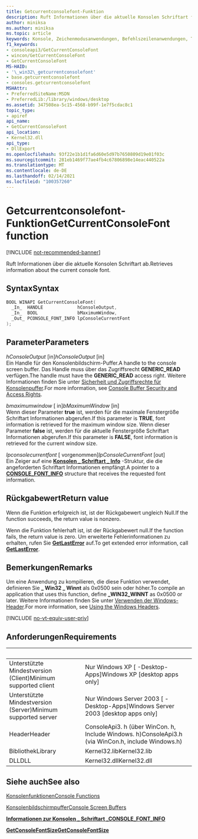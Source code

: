 ```yaml
---
title: Getcurrentconsolefont-Funktion
description: Ruft Informationen über die aktuelle Konsolen Schriftart für einen angegebenen Konsolenbildschirm Puffer ab.
author: miniksa
ms.author: miniksa
ms.topic: article
keywords: Konsole, Zeichenmodusanwendungen, Befehlszeilenanwendungen, Terminalanwendungen, Konsolen-API
f1_keywords:
- consoleapi3/GetCurrentConsoleFont
- wincon/GetCurrentConsoleFont
- GetCurrentConsoleFont
MS-HAID:
- '\_win32\_getcurrentconsolefont'
- base.getcurrentconsolefont
- consoles.getcurrentconsolefont
MSHAttr:
- PreferredSiteName:MSDN
- PreferredLib:/library/windows/desktop
ms.assetid: 347508ea-5c15-4568-b99f-1e7f5cdac8c1
topic_type:
- apiref
api_name:
- GetCurrentConsoleFont
api_location:
- Kernel32.dll
api_type:
- DllExport
ms.openlocfilehash: 93f22e1b1d1fa6d60e5d97b7650809d19e01f03c
ms.sourcegitcommit: 281eb1469f77ae4fb4c67806898e14eac440522a
ms.translationtype: MT
ms.contentlocale: de-DE
ms.lasthandoff: 02/14/2021
ms.locfileid: "100357260"
---
```

# <a name="getcurrentconsolefont-function"></a><span data-ttu-id="d2267-104">Getcurrentconsolefont-Funktion</span><span class="sxs-lookup"><span data-stu-id="d2267-104">GetCurrentConsoleFont function</span></span>

[!INCLUDE [not-recommended-banner](./includes/not-recommended-banner.md)]

<span data-ttu-id="d2267-105">Ruft Informationen über die aktuelle Konsolen Schriftart ab.</span><span class="sxs-lookup"><span data-stu-id="d2267-105">Retrieves information about the current console font.</span></span>

## <a name="syntax"></a><span data-ttu-id="d2267-106">Syntax</span><span class="sxs-lookup"><span data-stu-id="d2267-106">Syntax</span></span>

```C
BOOL WINAPI GetCurrentConsoleFont(
  _In_  HANDLE             hConsoleOutput,
  _In_  BOOL               bMaximumWindow,
  _Out_ PCONSOLE_FONT_INFO lpConsoleCurrentFont
);
```

## <a name="parameters"></a><span data-ttu-id="d2267-107">Parameter</span><span class="sxs-lookup"><span data-stu-id="d2267-107">Parameters</span></span>

<span data-ttu-id="d2267-108">*hConsoleOutput* \[in\]</span><span class="sxs-lookup"><span data-stu-id="d2267-108">*hConsoleOutput* \[in\]</span></span>  
<span data-ttu-id="d2267-109">Ein Handle für den Konsolenbildschirm-Puffer.</span><span class="sxs-lookup"><span data-stu-id="d2267-109">A handle to the console screen buffer.</span></span> <span data-ttu-id="d2267-110">Das Handle muss über das Zugriffsrecht **GENERIC\_READ** verfügen.</span><span class="sxs-lookup"><span data-stu-id="d2267-110">The handle must have the **GENERIC\_READ** access right.</span></span> <span data-ttu-id="d2267-111">Weitere Informationen finden Sie unter [Sicherheit und Zugriffsrechte für Konsolenpuffer](console-buffer-security-and-access-rights.md).</span><span class="sxs-lookup"><span data-stu-id="d2267-111">For more information, see [Console Buffer Security and Access Rights](console-buffer-security-and-access-rights.md).</span></span>

<span data-ttu-id="d2267-112">*bmaximumwindow* \[ in\]</span><span class="sxs-lookup"><span data-stu-id="d2267-112">*bMaximumWindow* \[in\]</span></span>  
<span data-ttu-id="d2267-113">Wenn dieser Parameter **true** ist, werden für die maximale Fenstergröße Schriftart Informationen abgerufen.</span><span class="sxs-lookup"><span data-stu-id="d2267-113">If this parameter is **TRUE**, font information is retrieved for the maximum window size.</span></span> <span data-ttu-id="d2267-114">Wenn dieser Parameter **false** ist, werden für die aktuelle Fenstergröße Schriftart Informationen abgerufen.</span><span class="sxs-lookup"><span data-stu-id="d2267-114">If this parameter is **FALSE**, font information is retrieved for the current window size.</span></span>

<span data-ttu-id="d2267-115">*lpconsolecurrentfont* \[ vorgenommen\]</span><span class="sxs-lookup"><span data-stu-id="d2267-115">*lpConsoleCurrentFont* \[out\]</span></span>  
<span data-ttu-id="d2267-116">Ein Zeiger auf eine [**Konsolen \_ Schriftart \_ Info**](console-font-info-str.md) -Struktur, die die angeforderten Schriftart Informationen empfängt.</span><span class="sxs-lookup"><span data-stu-id="d2267-116">A pointer to a [**CONSOLE\_FONT\_INFO**](console-font-info-str.md) structure that receives the requested font information.</span></span>

## <a name="return-value"></a><span data-ttu-id="d2267-117">Rückgabewert</span><span class="sxs-lookup"><span data-stu-id="d2267-117">Return value</span></span>

<span data-ttu-id="d2267-118">Wenn die Funktion erfolgreich ist, ist der Rückgabewert ungleich Null.</span><span class="sxs-lookup"><span data-stu-id="d2267-118">If the function succeeds, the return value is nonzero.</span></span>

<span data-ttu-id="d2267-119">Wenn die Funktion fehlerhaft ist, ist der Rückgabewert null.</span><span class="sxs-lookup"><span data-stu-id="d2267-119">If the function fails, the return value is zero.</span></span> <span data-ttu-id="d2267-120">Um erweiterte Fehlerinformationen zu erhalten, rufen Sie [**GetLastError**](/windows/win32/api/errhandlingapi/nf-errhandlingapi-getlasterror) auf.</span><span class="sxs-lookup"><span data-stu-id="d2267-120">To get extended error information, call [**GetLastError**](/windows/win32/api/errhandlingapi/nf-errhandlingapi-getlasterror).</span></span>

## <a name="remarks"></a><span data-ttu-id="d2267-121">Bemerkungen</span><span class="sxs-lookup"><span data-stu-id="d2267-121">Remarks</span></span>

<span data-ttu-id="d2267-122">Um eine Anwendung zu kompilieren, die diese Funktion verwendet, definieren Sie **\_ Win32 \_ Winnt** als 0x0500 sein oder höher.</span><span class="sxs-lookup"><span data-stu-id="d2267-122">To compile an application that uses this function, define **\_WIN32\_WINNT** as 0x0500 or later.</span></span> <span data-ttu-id="d2267-123">Weitere Informationen finden Sie unter [Verwenden der Windows-Header](/windows/win32/winprog/using-the-windows-headers).</span><span class="sxs-lookup"><span data-stu-id="d2267-123">For more information, see [Using the Windows Headers](/windows/win32/winprog/using-the-windows-headers).</span></span>

[!INCLUDE [no-vt-equiv-user-priv](./includes/no-vt-equiv-user-priv.md)]

## <a name="requirements"></a><span data-ttu-id="d2267-124">Anforderungen</span><span class="sxs-lookup"><span data-stu-id="d2267-124">Requirements</span></span>

| &nbsp; | &nbsp; |
|-|-|
| <span data-ttu-id="d2267-125">Unterstützte Mindestversion (Client)</span><span class="sxs-lookup"><span data-stu-id="d2267-125">Minimum supported client</span></span> | <span data-ttu-id="d2267-126">Nur Windows XP \[ -Desktop-Apps\]</span><span class="sxs-lookup"><span data-stu-id="d2267-126">Windows XP \[desktop apps only\]</span></span> |
| <span data-ttu-id="d2267-127">Unterstützte Mindestversion (Server)</span><span class="sxs-lookup"><span data-stu-id="d2267-127">Minimum supported server</span></span> | <span data-ttu-id="d2267-128">Nur Windows Server 2003 \[ -Desktop-Apps\]</span><span class="sxs-lookup"><span data-stu-id="d2267-128">Windows Server 2003 \[desktop apps only\]</span></span> |
| <span data-ttu-id="d2267-129">Header</span><span class="sxs-lookup"><span data-stu-id="d2267-129">Header</span></span> | <span data-ttu-id="d2267-130">ConsoleApi3. h (über WinCon. h, Include Windows. h)</span><span class="sxs-lookup"><span data-stu-id="d2267-130">ConsoleApi3.h (via WinCon.h, include Windows.h)</span></span> |
| <span data-ttu-id="d2267-131">Bibliothek</span><span class="sxs-lookup"><span data-stu-id="d2267-131">Library</span></span> | <span data-ttu-id="d2267-132">Kernel32.lib</span><span class="sxs-lookup"><span data-stu-id="d2267-132">Kernel32.lib</span></span> |
| <span data-ttu-id="d2267-133">DLL</span><span class="sxs-lookup"><span data-stu-id="d2267-133">DLL</span></span> | <span data-ttu-id="d2267-134">Kernel32.dll</span><span class="sxs-lookup"><span data-stu-id="d2267-134">Kernel32.dll</span></span> |

## <a name="see-also"></a><span data-ttu-id="d2267-135">Siehe auch</span><span class="sxs-lookup"><span data-stu-id="d2267-135">See also</span></span>

[<span data-ttu-id="d2267-136">Konsolenfunktionen</span><span class="sxs-lookup"><span data-stu-id="d2267-136">Console Functions</span></span>](console-functions.md)

[<span data-ttu-id="d2267-137">Konsolenbildschirmpuffer</span><span class="sxs-lookup"><span data-stu-id="d2267-137">Console Screen Buffers</span></span>](console-screen-buffers.md)

[<span data-ttu-id="d2267-138">**Informationen zur Konsolen \_ Schriftart \_**</span><span class="sxs-lookup"><span data-stu-id="d2267-138">**CONSOLE\_FONT\_INFO**</span></span>](console-font-info-str.md)

[<span data-ttu-id="d2267-139">**GetConsoleFontSize**</span><span class="sxs-lookup"><span data-stu-id="d2267-139">**GetConsoleFontSize**</span></span>](getconsolefontsize.md)